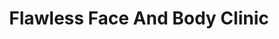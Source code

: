 ---
title: "Flawless Face And Body Clinic"
url: /cebu-city/flawless-face-and-body-clinic/
shop: beauty
---
